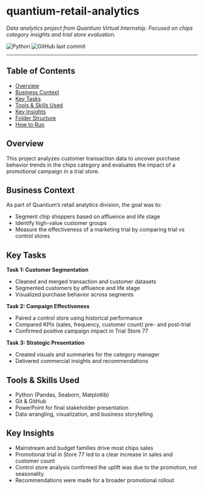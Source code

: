 # quantium-retail-analytics
*Data analytics project from Quantium Virtual Internship. Focused on chips category insights and trial store evaluation.*

![Python](https://img.shields.io/badge/Python-3.x-blue)
![GitHub last commit](https://img.shields.io/github/last-commit/afzalnaimov/quantium-retail-analytics)

---

## Table of Contents
- [Overview](#overview)
- [Business Context](#business-context)
- [Key Tasks](#key-tasks)
- [Tools & Skills Used](#tools--skills-used)
- [Key Insights](#key-insights)
- [Folder Structure](#folder-structure)
- [How to Run](#how-to-run)

## Overview

This project analyzes customer transaction data to uncover purchase behavior trends in the chips category and evaluates the impact of a promotional campaign in a trial store.


## Business Context  

As part of Quantium’s retail analytics division, the goal was to:  
- Segment chip shoppers based on affluence and life stage  
- Identify high-value customer groups  
- Measure the effectiveness of a marketing trial by comparing trial vs control stores  

## Key Tasks  
**Task 1: Customer Segmentation**  
- Cleaned and merged transaction and customer datasets  
- Segmented customers by affluence and life stage  
- Visualized purchase behavior across segments  

**Task 2: Campaign Effectiveness**  
- Paired a control store using historical performance  
- Compared KPIs (sales, frequency, customer count) pre- and post-trial  
- Confirmed positive campaign impact in Trial Store 77  

**Task 3: Strategic Presentation**  
- Created visuals and summaries for the category manager  
- Delivered commercial insights and recommendations  


## Tools & Skills Used  
- Python (Pandas, Seaborn, Matplotlib)
- Git & GitHub
- PowerPoint for final stakeholder presentation
- Data wrangling, visualization, and business storytelling


## Key Insights
- Mainstream and budget families drive most chips sales
- Promotional trial in Store 77 led to a clear increase in sales and customer count
- Control store analysis confirmed the uplift was due to the promotion, not seasonality
- Recommendations were made for a broader promotional rollout
